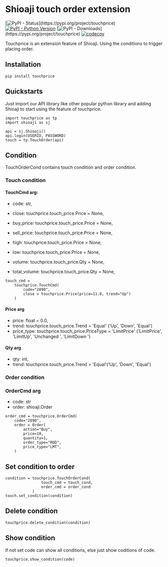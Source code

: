 # Shioaji touch order extension

[![PyPI - Status](https://img.shields.io/pypi/v/touchprice.svg?)](https://pypi.org/project/touchprice)
[![PyPI - Python Version](https://img.shields.io/pypi/pyversions/touchprice.svg)]()
[![PyPI - Downloads](https://img.shields.io/pypi/dm/touchprice.svg?)](https://pypi.org/project/touchprice)
[![codecov](https://codecov.io/gh/SsallyLin/touchprice/branch/master/graph/badge.svg)](https://codecov.io/gh/SsallyLin/touchprice)



Touchprice is an extension feature of Shioaji. Using the conditions to trigger placing order.

## Installation

    pip install touchprice

## Quickstarts
Just import our API library like other popular python library and adding Shioaji to start using the feature of touchprice.
``` 
import touchprice as tp
import shioaji as sj

api = sj.Shioaji()
api.login(USERID, PASSWORD)
touch = tp.TouchOrder(api)
```   
## Condition
TouchOrderCond contains touch condition and order condition. 

### Touch condition
#### TouchCmd arg:
* code: str,

* close: touchprice.touch_price.Price = None,
* buy_price: touchprice.touch_price.Price = None,
* sell_price: touchprice.touch_price.Price = None,
* high: touchprice.touch_price.Price = None,
* low: touchprice.touch_price.Price = None,
* volume: touchprice.touch_price.Qty = None,
* total_volume: touchprice.touch_price.Qty = None,

```
touch_cmd = 
    touchprice.TouchCmd(
        code="2890", 
        close = touchprice.Price(price=11.0, trend="Up")
    )
```

#### Price arg
* price: float = 0.0,
* trend: touchprice.touch_price.Trend = 'Equal' ('Up', 'Down', 'Equal')
* price_type: touchprice.touch_price.PriceType = 'LimitPrice' ('LimitPrice', 'LimitUp', 'Unchanged ', 'LimitDown ')

#### Qty arg
* qty: int,
* trend: touchprice.touch_price.Trend = 'Equal'('Up', 'Down', 'Equal')




### Order condition
### OrderCmd arg
* code: str
* order: shioaji.Order
```
order_cmd = touchprice.OrderCmd(
    code="2890",
    order = Order(
        action="Buy",
        price=10,
        quantity=1,
        order_type="ROD",
        price_type="LMT",
    )

```



## Set condition to order    
```
condition = touchprice.TouchOrderCond(
                touch_cmd = touch_cond, 
                order_cmd = order_cond
            )
touch.set_condition(condition)
``` 
    

## Delete condition
    touchprice.delete_condition(condition)

## Show condition
If not set code can show all conditions, else just show coditions of code. 
``` 
touchprice.show_condition(code)
``` 
